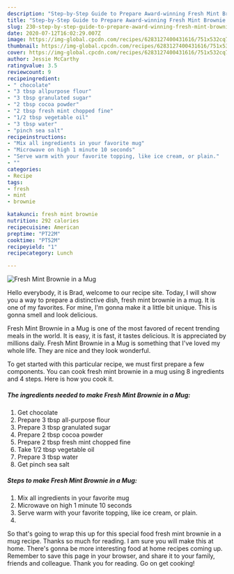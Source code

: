 ```yaml
---
description: "Step-by-Step Guide to Prepare Award-winning Fresh Mint Brownie in a Mug"
title: "Step-by-Step Guide to Prepare Award-winning Fresh Mint Brownie in a Mug"
slug: 230-step-by-step-guide-to-prepare-award-winning-fresh-mint-brownie-in-a-mug
date: 2020-07-12T16:02:29.007Z
image: https://img-global.cpcdn.com/recipes/6283127400431616/751x532cq70/fresh-mint-brownie-in-a-mug-recipe-main-photo.jpg
thumbnail: https://img-global.cpcdn.com/recipes/6283127400431616/751x532cq70/fresh-mint-brownie-in-a-mug-recipe-main-photo.jpg
cover: https://img-global.cpcdn.com/recipes/6283127400431616/751x532cq70/fresh-mint-brownie-in-a-mug-recipe-main-photo.jpg
author: Jessie McCarthy
ratingvalue: 3.5
reviewcount: 9
recipeingredient:
- " chocolate"
- "3 tbsp allpurpose flour"
- "3 tbsp granulated sugar"
- "2 tbsp cocoa powder"
- "2 tbsp fresh mint chopped fine"
- "1/2 tbsp vegetable oil"
- "3 tbsp water"
- "pinch sea salt"
recipeinstructions:
- "Mix all ingredients in your favorite mug"
- "Microwave on high 1 minute 10 seconds"
- "Serve warm with your favorite topping, like ice cream, or plain."
- ""
categories:
- Recipe
tags:
- fresh
- mint
- brownie

katakunci: fresh mint brownie 
nutrition: 292 calories
recipecuisine: American
preptime: "PT22M"
cooktime: "PT52M"
recipeyield: "1"
recipecategory: Lunch

---
```



![Fresh Mint Brownie in a Mug](https://img-global.cpcdn.com/recipes/6283127400431616/751x532cq70/fresh-mint-brownie-in-a-mug-recipe-main-photo.jpg)

Hello everybody, it is Brad, welcome to our recipe site. Today, I will show you a way to prepare a distinctive dish, fresh mint brownie in a mug. It is one of my favorites. For mine, I'm gonna make it a little bit unique. This is gonna smell and look delicious.



Fresh Mint Brownie in a Mug is one of the most favored of recent trending meals in the world. It is easy, it is fast, it tastes delicious. It is appreciated by millions daily. Fresh Mint Brownie in a Mug is something that I've loved my whole life. They are nice and they look wonderful.


To get started with this particular recipe, we must first prepare a few components. You can cook fresh mint brownie in a mug using 8 ingredients and 4 steps. Here is how you cook it.

<!--inarticleads1-->

##### The ingredients needed to make Fresh Mint Brownie in a Mug:

1. Get  chocolate
1. Prepare 3 tbsp all-purpose flour
1. Prepare 3 tbsp granulated sugar
1. Prepare 2 tbsp cocoa powder
1. Prepare 2 tbsp fresh mint chopped fine
1. Take 1/2 tbsp vegetable oil
1. Prepare 3 tbsp water
1. Get pinch sea salt




<!--inarticleads2-->

##### Steps to make Fresh Mint Brownie in a Mug:

1. Mix all ingredients in your favorite mug
1. Microwave on high 1 minute 10 seconds
1. Serve warm with your favorite topping, like ice cream, or plain.
1. 




So that's going to wrap this up for this special food fresh mint brownie in a mug recipe. Thanks so much for reading. I am sure you will make this at home. There's gonna be more interesting food at home recipes coming up. Remember to save this page in your browser, and share it to your family, friends and colleague. Thank you for reading. Go on get cooking!
